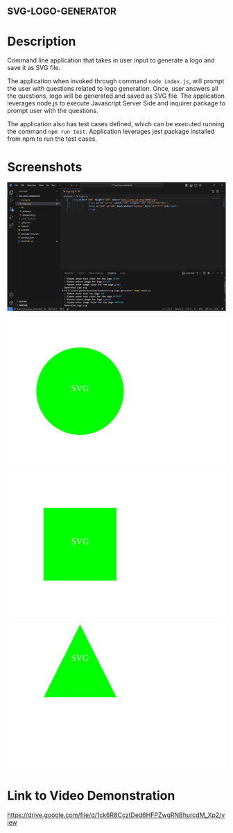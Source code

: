## SVG-LOGO-GENERATOR

# Description

Command line application that takes in user input to generate a logo and save it as SVG file.

The application when invoked through command `node index.js`, will prompt the user with questions related to logo generation. Once, user answers all the questions, logo will be generated and saved as SVG file. The application leverages node.js to execute Javascript Server Side and inquirer package to prompt user with the questions.

The application also has test cases defined, which can be executed running the command `npm run test`. Application leverages jest package installed from npm to run the test cases.

# Screenshots

![SVG Logo Generator CLI](<assets/images/SVG Logo Generator CLI.png>)

![Circle Logo](assets/images/circle_logo.svg)

![Square Logo](assets/images/square_logo.svg)

![Triangle Logo](assets/images/triangle_logo.svg)

# Link to Video Demonstration

https://drive.google.com/file/d/1ck6R8CcztDed6HFPZwgRNBhurcdM_Xp2/view
